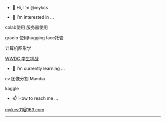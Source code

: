 - 👋 Hi, I’m @mykcs

- 👀 I’m interested in ...

colab使用 服务器使用

gradio 使用hugging face托管

计算机图形学 

[WWDC 学生挑战](https://developer.apple.com/cn/swift-student-challenge/)

- 🌱 I’m currently learning ...

cv 图像分割 Mamba

kaggle

- 📫 How to reach me ...

mykcs01@163.com

<!---
mykcs/mykcs is a ✨ special ✨ repository because its `README.md` (this file) appears on your GitHub profile.
You can click the Preview link to take a look at your changes.
--->
********
